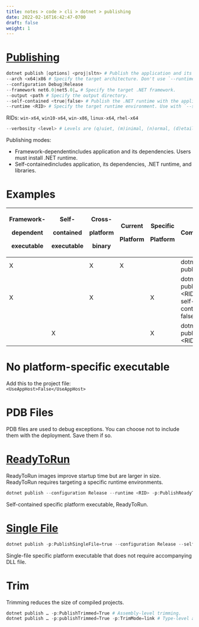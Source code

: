 ```yaml
---
title: notes > code > cli > dotnet > publishing
date: 2022-02-16T16:42:47-0700
draft: false 
weight: 1
---
```

# [Publishing](https://docs.microsoft.com/en-us/dotnet/core/tools/dotnet-publish)
```powershell
dotnet publish [options] <proj|sltn> # Publish the application and its dependencies for hosting.
--arch <x64|x86 # Specify the target architecture. Don't use `--runtime`.
--configuration Debug|Release
--framework net6.0|net5.0|… # Specify the target .NET framework.
--output <path # Specify the output directory.
--self-contained <true|false> # Publish the .NET runtime with the application. Use with `--runtime`.
--runtime <RID> # Specify the target runtime environment. Use with `--self-contained`.
```
RIDs: `win-x64`, `win10-x64`, `win-x86`, `linux-x64`, `rhel-x64`
```powershell
--verbosity <level> # Levels are (q)uiet, (m)inimal, (n)ormal, (d)etailed, (diag)nostic.
```
Publishing modes:
- Framework-dependentincludes application and its dependencies. Users must install .NET runtime.
- Self-containedincludes application, its dependencies, .NET runtime, and libraries.

# Examples
<table>
<colgroup>
<col style="width: 14%" />
<col style="width: 14%" />
<col style="width: 12%" />
<col style="width: 11%" />
<col style="width: 11%" />
<col style="width: 35%" />
</colgroup>
<thead>
<tr class="header">
<th><p><strong>Framework-</strong></p>
<p><strong>dependent</strong></p>
<p><strong>executable</strong></p></th>
<th><p><strong>Self-</strong></p>
<p><strong>contained</strong></p>
<p><strong>executable</strong></p></th>
<th><p><strong>Cross-</strong></p>
<p><strong>platform</strong></p>
<p><strong>binary</strong></p></th>
<th><p><strong>Current</strong></p>
<p><strong>Platform</strong></p></th>
<th><p><strong>Specific</strong></p>
<p><strong>Platform</strong></p>
<p></p></th>
<th><strong>Command</strong></th>
</tr>
</thead>
<tbody>
<tr class="odd">
<td>X</td>
<td></td>
<td>X</td>
<td>X</td>
<td></td>
<td>dotnet publish</td>
</tr>
<tr class="even">
<td>X</td>
<td></td>
<td>X</td>
<td></td>
<td>X</td>
<td>dotnet publish -r &lt;RID&gt; --self-contained false</td>
</tr>
<tr class="odd">
<td></td>
<td>X</td>
<td></td>
<td></td>
<td>X</td>
<td>dotnet publish -r &lt;RID&gt;</td>
</tr>
</tbody>
</table>

# No platform-specific executable
Add this to the project file:  
`<UseAppHost>False</UseAppHost>`

# PDB Files
PDB files are used to debug exceptions.
You can choose not to include them with the deployment. Save them if so.

# [ReadyToRun](https://docs.microsoft.com/en-us/dotnet/core/deploying/ready-to-run)
ReadyToRun images improve startup time but are larger in size.
ReadyToRun requires targeting a specific runtime environments.
```powershell
dotnet publish --configuration Release --runtime <RID> -p:PublishReadyToRun=true
```
Self-contained specific platform executable, ReadyToRun.

# [Single File](https://docs.microsoft.com/en-us/dotnet/core/deploying/single-file#publish-a-single-file-app---cli)
```powershell
dotnet publish -p:PublishSingleFile=true --configuration Release --self-contained false --runtime win-x64
```
Single-file specific platform executable that does not require accompanying DLL file.

# Trim
Trimming reduces the size of compiled projects.
```powershell
dotnet publish … -p:PublishTrimmed=True # Assembly-level trimming.
dotnet publish … -p:publishTrimmed=True -p:TrimMode=link # Type-level and member-level trimming.
```
